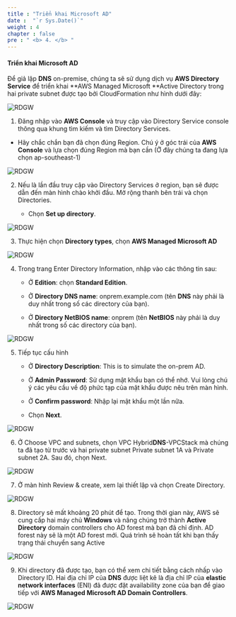 ```yaml
---
title : "Triển khai Microsoft AD"
date :  "`r Sys.Date()`" 
weight : 4
chapter : false
pre : " <b> 4. </b> "
---
```


#### Triển khai Microsoft AD

Để giả lập **DNS** on-premise, chúng ta sẽ sử dụng dịch vụ **AWS Directory Service** để triển khai **AWS Managed Microsoft **Active Directory trong hai private subnet được tạo bởi CloudFormation như hình dưới đây:


![RDGW](/images/2-Pre/0004.png?featherlight=false&width=45pc)


1. Đăng nhập vào **AWS Console** và truy cập vào Directory Service console thông qua khung tìm kiếm và tìm Directory Services.

- Hãy chắc chắn bạn đã chọn đúng Region. Chú ý ở góc trái của **AWS Console** và lựa chọn đúng Region mà bạn cần (Ở đây chúng ta đang lựa chọn ap-southeast-1)


![RDGW](/images/4-AD/0001.png?featherlight=false&width=90pc)

2. Nếu là lần đầu truy cập vào Directory Services ở region, bạn sẽ được dẫn đến màn hình chào khởi đầu. Mở rộng thanh bên trái và chọn Directories.


   - Chọn **Set up directory**.

![RDGW](/images/4-AD/0002.png?featherlight=false&width=90pc)

3. Thực hiện chọn **Directory types**, chọn **AWS Managed Microsoft AD**

![RDGW](/images/4-AD/0003.png?featherlight=false&width=90pc)

4. Trong trang Enter Directory Information, nhập vào các thông tin sau:
   
   - Ở **Edition**: chọn **Standard Edition**.

   - Ở **Directory DNS name**: onprem.example.com (tên **DNS** này phải là duy nhất trong số các directory của bạn).

   - Ở **Directory NetBIOS name**: onprem (tên **NetBIOS** này phải là duy nhất trong số các directory của bạn).


![RDGW](/images/4-AD/0004.png?featherlight=false&width=90pc)

5. Tiếp tục cấu hình

   - Ở **Directory Description**: This is to simulate the on-prem AD.

   - Ở **Admin Password**: Sử dụng mật khẩu bạn có thể nhớ. Vui lòng chú ý các yêu cầu về độ phức tạp của mật khẩu được nêu trên màn hình.

   - Ở **Confirm password**: Nhập lại mật khẩu một lần nữa.

   - Chọn **Next**.

![RDGW](/images/4-AD/0005.png?featherlight=false&width=90pc)

6. Ở Choose VPC and subnets, chọn VPC Hybrid**DNS**-VPCStack mà chúng ta đã tạo từ trước và hai private subnet Private subnet 1A và Private subnet 2A. Sau đó, chọn Next.

![RDGW](/images/4-AD/0006.png?featherlight=false&width=90pc)

7. Ở màn hình Review & create, xem lại thiết lập và chọn Create Directory.

![RDGW](/images/4-AD/0007.png?featherlight=false&width=90pc)

8. Directory sẽ mất khoảng 20 phút để tạo. Trong thời gian này, AWS sẽ cung cấp hai máy chủ **Windows** và nâng chúng trở thành **Active Directory** domain controllers cho AD forest mà bạn đã chỉ định. AD forest này sẽ là một AD forest mới. Quá trình sẽ hoàn tất khi bạn thấy trạng thái chuyển sang Active

![RDGW](/images/4-AD/0008.png?featherlight=false&width=90pc)

9. Khi directory đã được tạo, bạn có thể xem chi tiết bằng cách nhấp vào Directory ID. Hai địa chỉ IP của **DNS** được liệt kê là địa chỉ IP của **elastic network interfaces** (ENI) đã được đặt availability zone của bạn để giao tiếp với **AWS Managed Microsoft AD Domain Controllers**.

![RDGW](/images/4-AD/0009.png?featherlight=false&width=90pc)
